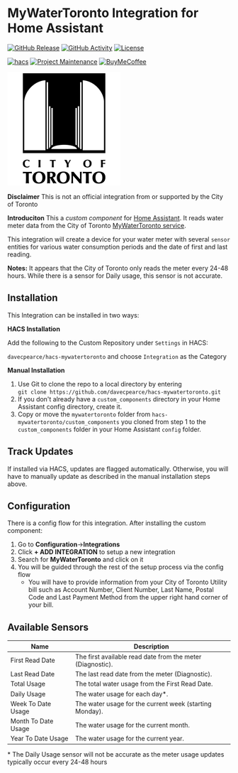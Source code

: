 # MyWaterToronto Integration for Home Assistant

[![GitHub Release][releases-shield]][releases]
[![GitHub Activity][commits-shield]][commits]
[![License][license-shield]](LICENSE)

[![hacs][hacsbadge]][hacs]
[![Project Maintenance][maintenance-shield]][user_profile]
[![BuyMeCoffee][buymecoffeebadge]][buymecoffee]

![logo](logo.png)

**Disclaimer**
This is not an official integration from or supported by the City of Toronto

**Introduciton**
This a _custom component_ for [Home Assistant](https://www.home-assistant.io/). It reads water meter data from the City of Toronto [MyWaterToronto service](https://www.toronto.ca/services-payments/water-environment/how-to-use-less-water/mywatertoronto/).

This integration will create a device for your water meter with several `sensor` entities for various water consumption periods and the date of first and last reading.

**Notes:**
It appears that the City of Toronto only reads the meter every 24-48 hours.  While there is a sensor for Daily usage, this sensor is not accurate.

## Installation

This Integration can be installed in two ways:

**HACS Installation**

Add the following to the Custom Repository under `Settings` in HACS:

`davecpearce/hacs-mywatertoronto` and choose `Integration` as the Category

**Manual Installation**

1. Use Git to clone the repo to a local directory by entering <br/>`git clone https://github.com/davecpearce/hacs-mywatertoronto.git`
1. If you don't already have a `custom_components` directory in your Home Assistant config directory, create it.
3. Copy or move the `mywatertoronto` folder from `hacs-mywatertoronto/custom_components` you cloned from step 1 to the  `custom_components` folder in your Home Assistant `config` folder.

## Track Updates

If installed via HACS, updates are flagged automatically. Otherwise, you will have to manually update as described in the manual installation steps above.

## Configuration

There is a config flow for this integration. After installing the custom component:

1. Go to **Configuration**->**Integrations**
2. Click **+ ADD INTEGRATION** to setup a new integration
3. Search for **MyWaterToronto** and click on it
4. You will be guided through the rest of the setup process via the config flow
   - You will have to provide information from your City of Toronto Utility bill such as Account Number, Client Number, Last Name, Postal Code and Last Payment Method from the upper right hand corner of your bill.

## Available Sensors

| Name                       | Description                                                                                             |
| -------------------------- | ------------------------------------------------------------------------------------------------------- |
| First Read Date            | The first available read date from the meter (Diagnostic).                                              |
| Last Read Date             | The last read date from the meter (Diagnostic).                                                       |
| Total Usage                | The total water usage from the First Read Date.                                                         |
| Daily Usage                | The water usage for each day\*.                                                                              |
| Week To Date Usage         | The water usage for the current week (starting Monday).                                                 |
| Month To Date Usage        | The water usage for the current month.                                                                      |
| Year To Date Usage         | The water usage for the current year.                                                                       |

\* The Daily Usage sensor will not be accurate as the meter usage updates typically occur every 24-48 hours

[buymecoffee]: https://www.buymeacoffee.com/davepearce
[buymecoffeebadge]: https://img.shields.io/badge/buy%20me%20a%20coffee-donate-yellow.svg?style=for-the-badge
[commits-shield]: https://img.shields.io/github/commit-activity/y/davecpearce/hacs-mywatertoronto.svg?style=for-the-badge
[commits]: https://github.com/davecpearce/hacs-mywatertoronto/commits/main
[hacs]: https://hacs.xyz
[hacsbadge]: https://img.shields.io/badge/HACS-Custom-orange.svg?style=for-the-badge
[forum-shield]: https://img.shields.io/badge/community-forum-brightgreen.svg?style=for-the-badge
[forum]: https://community.home-assistant.io/
[license-shield]: https://img.shields.io/github/license/davecpearce/hacs-mywatertoronto.svg?style=for-the-badge
[maintenance-shield]: https://img.shields.io/badge/maintainer-%40davecpearce-blue.svg?style=for-the-badge
[releases-shield]: https://img.shields.io/github/release/davecpearce/hacs-mywatertoronto.svg?style=for-the-badge
[releases]: https://github.com/davecpearce/hacs-mywatertoronto/releases
[user_profile]: https://github.com/davecpearce
